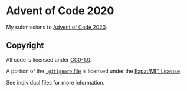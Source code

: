 <!--
  ~ SPDX-FileCopyrightText: 2020 Nathaniel Fitzenrider <https://github.com/nfitzen>
  ~
  ~ SPDX-License-Identifier: CC0-1.0
 -->

# Advent of Code 2020

My submissions to [Advent of Code 2020](https://adventofcode.com/2020).

## Copyright

All code is licensed under [CC0-1.0](LICENSE).

A portion of the [`.gitignore` file](.gitignore) is licensed under the [Expat/MIT License](LICENSES/MIT.txt).

See individual files for more information.
